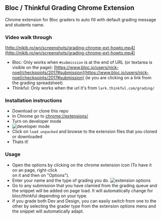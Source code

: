 ## Bloc / Thinkful Grading Chrome Extension

Chrome extension for Bloc graders to auto fill with default grading message and students name.

### Video walk through

[http://nikib.ro/wn/screenshots/grading-chrome-ext-howto.mp4](http://nikib.ro/wn/screenshots/grading-chrome-ext-howto.mp4)

- Bloc: Only works when `#submission` is at the end of URL (or textarea is visible on the page): 
[https://www.bloc.io/users/nick-noel/checkpoints/2017#submission](https://www.bloc.io/users/nick-noel/checkpoints/2017#submission) (ie you are clicking on a link from the grading spreadsheet)
- Thinkful: Only works when the url it's from `lark.thinkful.com/grading/`

### Installation instructions

- Download or clone this repo
- In Chrome go to [chrome://extensions/](chrome://extensions/)
- Turn on developer mode
- ![developer mode](http://nikib.ro/wn/screenshots/Extensions_2018-04-09_08-05-18.jpg)
- Click on `load unpacked` and browse to the extension files that you cloned or downloaded
- Thats it!

### Usage

- Open the options by clicking on the chrome extension icon (To have it on an page, right-click  
on it and then on "Options").
- Enter your name and the type of grading you do.
![extension options](https://t.gyazo.com/teams/leovegas/0dbf3354d7e28328794ea6508ed8c2f3.png)
- Go to any submission that you have clamied from the grading queue and the snippet will be added on page load. It will 
automatically change for bloc/thinkful depending on your type.
- If you grade both Dev and Design, you can easily switch from one to the other by selecting the grader type from the extension options menu and the snippet will automatically adapt.
